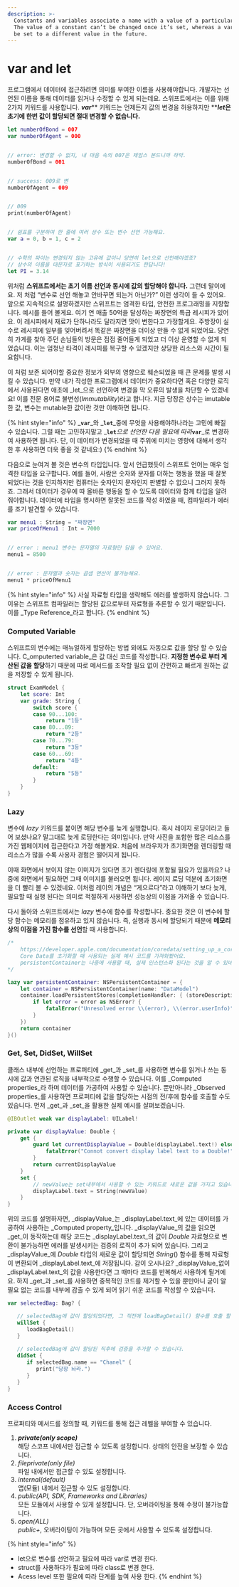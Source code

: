 ```yaml
---
description: >-
  Constants and variables associate a name with a value of a particular type.
  The value of a constant can’t be changed once it’s set, whereas a variable can
  be set to a different value in the future.
---
```


# var and let

프로그램에서 데이터에 접근하려면 의미를 부여한 이름을 사용해야합니다. 개발자는 선언된 이름을 통해 데이터를 읽거나 수정할 수 있게 되는데요. 스위프트에서는 이를 위해 2가지 키워드를 사용합니다. _**var**_** 키워드는 언제든지 값의 변경을 허용하지만  **_**let**_**은 초기에 한번 값이 할당되면 절대 변경할 수 없습니다.**



```swift
let numberOfBond = 007
var numberOfAgent = 000


// error: 변경할 수 없지, 내 마음 속의 007은 제임스 본드니까 하악.
numberOfBond = 001 


// success: 009로 변
numberOfAgent = 009


// 009
print(numberOfAgent)


// 쉼표를 구분하여 한 줄에 여러 상수 또는 변수 선언 가능해요.
var a = 0, b = 1, c = 2


// 수학의 파이는 변경되지 않는 고유에 값이니 당연히 let으로 선언해야겠죠?
// 상수의 이름을 대문자로 표기하는 방식이 사용되기도 한답니다!
let PI = 3.14
```



위처럼 **스위프트에서는 초기 이름 선언과 동시에 값의 할당해야 합니다.** 그런데 말이에요. 저 처럼 “변수로 선언 해놓고 안바꾸면 되는거 아닌가?” 이런 생각이 들 수 있어요. 앞으로 지속적으로 설명하겠지만 스위프트는 엄격한 타입, 안전한 프로그래밍을 지향합니다. 예시를 들어 볼게요. 여기 연 매출 50억을 달성하는 짜장면의 특급 레시피가 있어요. 이 레시피에서 재료가 단하나라도 달라지면 맛이 변한다고 가정할게요. 주방장이 실수로 레시피에 일부를 잊어버려서 똑같은 짜장면을 더이상 만들 수 없게 되었어요. 당연히 가게를 찾아 주던 손님들의 방문은 점점 줄어들게 되었고 더 이상 운영할 수 없게 되었습니다. 이는 엄청난 타격이 레시피를 복구할 수 있겠지만 상당한 리소스와 시간이 필요합니다.



이 처럼 보존 되어야할 중요한 정보가 외부의 영향으로 훼손되었을 때 큰 문제를 발생 시킬 수 있습니다. 만약 내가 작성한 프로그램에서 데이터가 중요하다면 혹은 다양한 로직에서 사용된다면 애초에 _let_으로 선언하여 변경을 막 오류의 발생을 차단할 수 있겠네요! 이를 전문 용어로 불변성(_Immutability_)라고 합니다. 지금 당장은 상수는 imutable한 값, 변수는 mutable한 값이란 것만 이해하면 됩니다.



{% hint style="info" %}
_**`var`**_와 _**`let`**_중에 무엇을 사용해야하나라는 고민에 빠질 수 있습니다. 그럴 때는 고민하지말고 _**`let`**_으로 선언한 다음 필요에 따라_**`var`**_로 변경하여 사용하면 됩니다. 단, 이 데이터가 변경되었을 때 주위에 미치는 영향에 대해서 생각 한 후 사용하면 더욱 좋을 것 같네요:)
{% endhint %}



다음으로 눈여겨 볼 것은 변수의 타입입니다. 앞서 언급했듯이 스위프트 언어는 매우 엄격한 타입을 요구합니다. 예를 들어, 사람은 숫자와 문자를 더하는 행동을 했을 때 잘못되었다는 것을 인지하지만 컴퓨터는 숫자인지 문자인지 판별할 수 없으니 그러지 못하죠. 그래서 데이터가 경우에 따 올바른 행동을 할 수 있도록 데이터와 함께 타입을 알려줘야합니다. 데이터에 타입을 명시하면 잘못된 코드를 작성 하였을 때, 컴파일러가 에러를 조기 발견할 수 있습니다.



```swift
var menu1 : String = "짜장면"
var priceOfMenu1 : Int = 7000


// error : menu1 변수는 문자열의 자료형만 담을 수 있어요.
menu1 = 8500


// error : 문자열과 숫자는 곱셈 연산이 불가능해요. 
menu1 * priceOfMenu1

```

{% hint style="info" %}
사실 자료형 타입을 생략해도 에러를 발생하지 않습니다. 그 이유는 스위프트 컴파일러는 할당된 값으로부터 자료형을 추론할 수 있기 때문입니다. 이를 _Type Reference_라고 합니다.
{% endhint %}





### Computed Variable

스위프트의 변수에는 매뉴얼하게 할당하는 방법 외에도 자동으로 값을 할당 할 수 있습니다. C_omputerted variable_은 값 대신 코드를 작성합니다. **지정한 변수로 부터 계산된 값을 할당**하기 때문에 따로 메서드를 조작할 필요 없이 간편하고 빠르게 원하는 값을 저장할 수 있게 됩니다.

```swift
struct ExamModel {
    let score: Int
    var grade: String {
        switch score {
        case 90...100:
            return "1등"
        case 80...89:
            return "2등"
        case 70...79:
            return "3등"
        case 60...69:
            return "4등"
        default:
            return "5등"
        }
    }
}
```





### Lazy

변수에 _lazy_ 키워드를 붙이면 해당 변수를 늦게 실행합니다. 혹시 레이지 로딩이라고 들어 보셨나요? 말그대로 늦게 로딩한다는 의미입니다. 만약 사진을 포함한 많은 리소스를 가진 웹페이지에 접근한다고 가정 해볼게요. 처음에 브라우저가 초기화면을 렌더링할 때 리소스가 많을 수록 사용자 경험은 떨어지게 됩니다.



이때 화면에서 보이지 않는 이미지가 있다면 초기 렌더링에 포함될 필요가 있을까요? 나중에 화면에서 필요하면 그때 이미지를 불러오면 됩니다. 레이지 로딩 덕분에 초기화면을 더 빨리 볼 수 있겠네요. 이처럼 레이의 개념은 “게으르다”라고 이해하기 보다 늦게, 필요할 때 실행 된다는 의미로 적절하게 사용하면 성능상의 이점을 가져올 수 있습니다.



다시 돌아와 스위프트에서는 _lazy_ 변수에 함수를 작성합니다. 중요한 것은 이 변수에 할당 함수는 메모리를 점유하고 있지 않습니다. 즉, 실행과 동시에 할당되기 때문에 **메모리상의 이점을 가진 함수를 선언**할 때 사용합니다.



```swift
/* 
    https://developer.apple.com/documentation/coredata/setting_up_a_core_data_stack)
    Core Data를 초기화할 때 사용되는 실제 예시 코드를 가져와봤어요.
    persistentContainer는 나중에 사용할 때, 실제 인스턴스화 된다는 것을 알 수 있네요.
*/

lazy var persistentContainer: NSPersistentContainer = {    
    let container = NSPersistentContainer(name: "DataModel")
    container.loadPersistentStores(completionHandler: { (storeDescription, error) in
        if let error = error as NSError? {
            fatalError("Unresolved error \\(error), \\(error.userInfo)")
        }
    })
    return container
}()
```





### Get, Set, DidSet, WillSet

클래스 내부에 선언하는 프로퍼티에 _get_과 _set_를 사용하면 변수를 읽거나 쓰는 동시에 값과 연관된 로직을 내부적으로 수행할 수 있습니다. 이를 _Computed properties_라 하며 데이터를 가공하여 사용할 수 있습니다. 뿐만아니라 _Observed properties_를 사용하면 프로퍼티에 값을 할당하는 시점의 전/후에 함수를 호출할 수도 있습니다. 먼저 _get_과 _set_을 활용한 실제 예시를 살펴보겠습니다.



```swift
@IBOutlet weak var displayLabel: UILabel!

private var displayValue: Double {
    get {
        guard let currentDisplayValue = Double(displayLabel.text!) else {
            fatalError("Connot convert display label text to a Double!")
        }
        return currentDisplayValue
    }
    set {
        // newValue는 set내부에서 사용할 수 있는 키워드로 새로운 값을 가지고 있습니다.
        displayLabel.text = String(newValue)
    }
}
```



위의 코드를 설명하자면, _displayValue_는 _displayLabel.text_에 있는 데이터를 가공하여 사용하는 _Computed property_입니다. _displayValue_의 값을 읽으면 _get_이 동작하는데 해당 코드는 _displayLabel.text_의 값이 _Double_ 자료형으로 변환이 불가능하면 에러를 발생시키는 검증의 로직이 추가 되어 있습니다. 그리고 _displayValue_에 _Double_ 타입의 새로운 값이 할당되면 _String_() 함수를 통해 자료형이 변환되어 _displayLabel.text_에 저장됩니다. 감이 오시나요? _displayValue_없이 _displayLabel.text_의 값을 사용한다면 그 때마다 코드를 반복해서 사용하게 될거에요. 하지 _get_과 _set_를 사용하면 중복적인 코드를 제거할 수 있을 뿐만아니 굳이 알필요 없는 코드를 내부에 감출 수 있게 되어 읽기 쉬운 코드를 작성할 수 있습니다.



```swift
var selectedBag: Bag? {

   // selectedBag에 값이 할당되었다면, 그 직전에 loadBagDetail() 함수를 호출 할 수 있구요.
   willSet { 
      loadBagDetail()
   }
   
   // selectedBag에 값이 할당된 직후에 검증을 추가할 수 있습니다.
   didSet {
      if selectedBag.name == "Chanel" {
         print("당장 놔라.")
      }
   }
}
```





### Access Control

프로퍼티와 메서드를 정의할 때, 키워드를 통해 접근 레벨을 부여할 수 있습니다.

1. _**private(only scope)**_\
   해당 스코프 내에서만 접근할 수 있도록 설정합니다. 상태의 안전을 보장할 수 있습니다.
2. _fileprivate(only file)_\
   파일 내에서만 접근할 수 있도 설정합니다.&#x20;
3. _internal(default)_\
   앱(모듈) 내에서 접근할 수 있도 설정합니다.&#x20;
4. _public(API, SDK, Frameworks and Libraries)_\
   모든 모듈에서 사용할 수 있게 설정합니다. 단, 오버라이팅을 통해 수정이 불가능합니다.
5. _open(ALL)_\
   _public+_, 오버라이팅이 가능하며 모든 곳에서 사용할 수 있도록 설정합니다.

{% hint style="info" %}
* let으로 변수를 선언하고 필요에 따라 var로 변경 한다.
* struct를 사용하다가 필요에 따라 class로 변경 한다.
* Acess level 또한 필요에 따라 단계를 높여 사용 한다.
{% endhint %}
